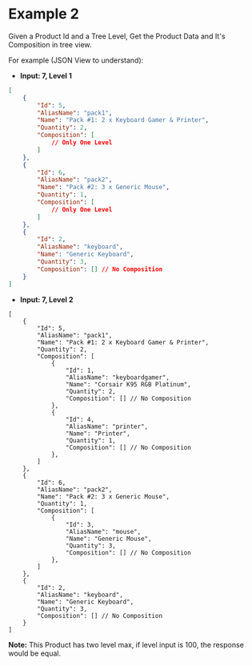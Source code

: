 # Example 2

Given a Product Id and a Tree Level, Get the Product Data and It's Composition in tree view.

For example (JSON View to understand):

- **Input: 7, Level 1**

```json
[
    {
        "Id": 5,
        "AliasName": "pack1",
        "Name": "Pack #1: 2 x Keyboard Gamer & Printer",
        "Quantity": 2,
        "Composition": [
            // Only One Level
        ]
    },
    {
        "Id": 6,
        "AliasName": "pack2",
        "Name": "Pack #2: 3 x Generic Mouse",
        "Quantity": 1,
        "Composition": [
            // Only One Level
        ]
    },
    {
        "Id": 2,
        "AliasName": "keyboard",
        "Name": "Generic Keyboard",
        "Quantity": 3,
        "Composition": [] // No Composition
    }
]
```

- **Input: 7, Level 2**

```jsonc
[
    {
        "Id": 5,
        "AliasName": "pack1",
        "Name": "Pack #1: 2 x Keyboard Gamer & Printer",
        "Quantity": 2,
        "Composition": [
            {
                "Id": 1,
                "AliasName": "keyboardgamer",
                "Name": "Corsair K95 RGB Platinum",
                "Quantity": 2,
                "Composition": [] // No Composition
            },
            {
                "Id": 4,
                "AliasName": "printer",
                "Name": "Printer",
                "Quantity": 1,
                "Composition": [] // No Composition
            },
        ]
    },
    {
        "Id": 6,
        "AliasName": "pack2",
        "Name": "Pack #2: 3 x Generic Mouse",
        "Quantity": 1,
        "Composition": [
            {
                "Id": 3,
                "AliasName": "mouse",
                "Name": "Generic Mouse",
                "Quantity": 3,
                "Composition": [] // No Composition
            },
        ]
    },
    {
        "Id": 2,
        "AliasName": "keyboard",
        "Name": "Generic Keyboard",
        "Quantity": 3,
        "Composition": [] // No Composition
    }
]
```

**Note:** This Product has two level max, if level input is 100, the response would be equal.